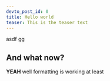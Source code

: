 ```yaml
---
devto_post_id: 0
title: Hello world
teaser: This is the teaser text
---
```


asdf gg

## And what now?

**YEAH** well formatting is working at least